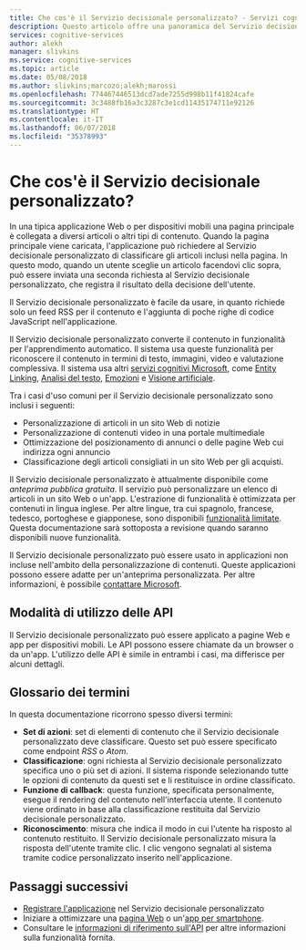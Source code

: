 ```yaml
---
title: Che cos'è il Servizio decisionale personalizzato? - Servizi cognitivi di Azure | Microsoft Docs
description: Questo articolo offre una panoramica del Servizio decisionale personalizzato di Azure, un'API basata sul cloud per la gestione di processi decisionali contestualizzati che acquisisce precisione con l'esperienza.
services: cognitive-services
author: alekh
manager: slivkins
ms.service: cognitive-services
ms.topic: article
ms.date: 05/08/2018
ms.author: slivkins;marcozo;alekh;marossi
ms.openlocfilehash: 774467446513dcd7ade7255d998b11f41824cafe
ms.sourcegitcommit: 3c3488fb16a3c3287c3e1cd11435174711e92126
ms.translationtype: HT
ms.contentlocale: it-IT
ms.lasthandoff: 06/07/2018
ms.locfileid: "35378993"
---
```

# <a name="what-is-custom-decision-service"></a>Che cos'è il Servizio decisionale personalizzato?

In una tipica applicazione Web o per dispositivi mobili una pagina principale è collegata a diversi articoli o altri tipi di contenuto. Quando la pagina principale viene caricata, l'applicazione può richiedere al Servizio decisionale personalizzato di classificare gli articoli inclusi nella pagina. In questo modo, quando un utente sceglie un articolo facendovi clic sopra, può essere inviata una seconda richiesta al Servizio decisionale personalizzato, che registra il risultato della decisione dell'utente.

Il Servizio decisionale personalizzato è facile da usare, in quanto richiede solo un feed RSS per il contenuto e l'aggiunta di poche righe di codice JavaScript nell'applicazione.

Il Servizio decisionale personalizzato converte il contenuto in funzionalità per l'apprendimento automatico. Il sistema usa queste funzionalità per riconoscere il contenuto in termini di testo, immagini, video e valutazione complessiva. Il sistema usa altri [servizi cognitivi Microsoft](https://www.microsoft.com/cognitive-services), come [Entity Linking](../entitylinking/home.md), [Analisi del testo](../text-analytics/overview.md), [Emozioni](../emotion/home.md) e [Visione artificiale](../computer-vision/home.md).

Tra i casi d'uso comuni per il Servizio decisionale personalizzato sono inclusi i seguenti:

* Personalizzazione di articoli in un sito Web di notizie
* Personalizzazione di contenuti video in una portale multimediale
* Ottimizzazione del posizionamento di annunci o delle pagine Web cui indirizza ogni annuncio
* Classificazione degli articoli consigliati in un sito Web per gli acquisti.

Il Servizio decisionale personalizzato è attualmente disponibile come *anteprima pubblica gratuita*. Il servizio può personalizzare un elenco di articoli in un sito Web o un'app. L'estrazione di funzionalità è ottimizzata per contenuti in lingua inglese. Per altre lingue, tra cui spagnolo, francese, tedesco, portoghese e giapponese, sono disponibili [funzionalità limitate](../text-analytics/overview.md). Questa documentazione sarà sottoposta a revisione quando saranno disponibili nuove funzionalità.

Il Servizio decisionale personalizzato può essere usato in applicazioni non incluse nell'ambito della personalizzazione di contenuti. Queste applicazioni possono essere adatte per un'anteprima personalizzata. Per altre informazioni, è possibile [contattare Microsoft](https://azure.microsoft.com/overview/sales-number/).

## <a name="api-usage-modes"></a>Modalità di utilizzo delle API

Il Servizio decisionale personalizzato può essere applicato a pagine Web e app per dispositivi mobili. Le API possono essere chiamate da un browser o da un'app. L'utilizzo delle API è simile in entrambi i casi, ma differisce per alcuni dettagli.

## <a name="glossary-of-terms"></a>Glossario dei termini

In questa documentazione ricorrono spesso diversi termini:

* **Set di azioni**: set di elementi di contenuto che il Servizio decisionale personalizzato deve classificare. Questo set può essere specificato come endpoint *RSS* o *Atom*.
* **Classificazione**: ogni richiesta al Servizio decisionale personalizzato specifica uno o più set di azioni. Il sistema risponde selezionando tutte le opzioni di contenuto da questi set e li restituisce in ordine classificato.
* **Funzione di callback**: questa funzione, specificata personalmente, esegue il rendering del contenuto nell'interfaccia utente. Il contenuto viene ordinato in base alla classificazione restituita dal Servizio decisionale personalizzato.
* **Riconoscimento**: misura che indica il modo in cui l'utente ha risposto al contenuto restituito. Il Servizio decisionale personalizzato misura la risposta dell'utente tramite clic. I clic vengono segnalati al sistema tramite codice personalizzato inserito nell'applicazione.

## <a name="next-steps"></a>Passaggi successivi

* [Registrare l'applicazione](custom-decision-service-get-started-register.md) nel Servizio decisionale personalizzato
* Iniziare a ottimizzare una [pagina Web](custom-decision-service-get-started-browser.md) o un'[app per smartphone](custom-decision-service-get-started-app.md).
* Consultare le [informazioni di riferimento sull'API](custom-decision-service-api-reference.md) per altre informazioni sulla funzionalità fornita.